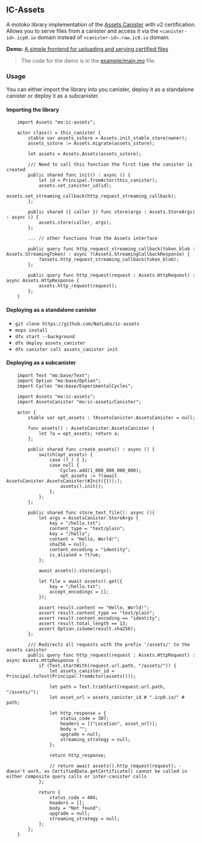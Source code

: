 ## IC-Assets

A motoko library implementation of the [Assets Canister](https://github.com/dfinity/sdk/blob/master/docs/design/asset-canister-interface.md) with v2 certification. Allows you to serve files from a canister and access it via the `<canister-id>.icp0.io` domain instead of `<canister-id>.raw.ic0.io` domain.

**Demo:** [A simple frontend for uploading and serving certified files](https://ehvmc-gqaaa-aaaap-ahkwa-cai.icp0.io/homepage) 
> The code for the demo is in the [example/main.mo](./example/main.mo) file.

### Usage

You can either import the library into you canister, deploy it as a standalone canister or deploy it as a subcanister.

#### Importing the library

```motoko
    import Assets "mo:ic-assets";

    actor class() = this_canister {
        stable var assets_sstore = Assets.init_stable_store(owner);
        assets_sstore := Assets.migrate(assets_sstore);

        let assets = Assets.Assets(assets_sstore);

        /// Need to call this function the first time the canister is created
        public shared func init() : async () {
            let id = Principal.fromActor(this_canister);
            assets.set_canister_id(id);
            assets.set_streaming_callback(http_request_streaming_callback);
        };
        
        public shared ({ caller }) func store(args : Assets.StoreArgs) : async () {
            assets.store(caller, args);
        };

        ... // other functions from the Assets interface

        public query func http_request_streaming_callback(token_blob : Assets.StreamingToken) : async ?(Assets.StreamingCallbackResponse) {
            ?assets.http_request_streaming_callback(token_blob);
        };

        public query func http_request(request : Assets.HttpRequest) : async Assets.HttpResponse {
            assets.http_request(request);
        };
    }
```

#### Deploying as a standalone canister

- `git clone https://github.com/NatLabs/ic-assets`
- `mops install`
- `dfx start --background`
- `dfx deploy assets_canister`
- `dfx canister call assets_canister init`

#### Deploying as a subcanister

```motoko
    import Text "mo:base/Text";
    import Option "mo:base/Option";
    import Cycles "mo:base/ExperimentalCycles";

    import Assets "mo:ic-assets";
    import AssetsCanister "mo:ic-assets/Canister";

    actor {
        stable var opt_assets : ?AssetsCanister.AssetsCanister = null;

        func assets() : AssetsCanister.AssetsCanister {
            let ?a = opt_assets; return a;
        };

        public shared func create_assets() : async () {
            switch(opt_assets) {
                case (?_) { };
                case null {
                    Cycles.add(1_000_000_000_000);
                    opt_assets := ?(await AssetsCanister.AssetsCanister(#Init({})););
                    assets().init();
                };
            };
        };

        public shared func store_text_file(): async (){
            let args = AssetsCanister.StoreArgs {
                key = "/hello.txt";
                content_type = "text/plain";
                key = "/hello";
                content = "Hello, World!";
                sha256 = null;
                content_encoding = "identity";
                is_aliased = ?true;
            };

            await assets().store(args);

            let file = await assets().get({
                key = "/hello.txt";
                accept_encodings = [];
            });
            
            assert result.content == "Hello, World!";
            assert result.content_type == "text/plain";
            assert result.content_encoding == "identity";
            assert result.total_length == 13;
            assert Option.isSome(result.sha256);
        };
        
        /// Redirects all requests with the prefix '/assets/' to the assets canister
        public query func http_request(request : Assets.HttpRequest) : async Assets.HttpResponse {
            if (Text.startWith(request.url.path, "/assets/")) {
                let assets_canister_id = Principal.toText(Principal.fromActor(assets()));

                let path = Text.trimStart(request.url.path, "/assets/");
                let asset_url = assets_canister_id # ".icp0.io/" # path;

                let http_response = {
                    status_code = 307;
                    headers = [("Location", asset_url)];
                    body = "";
                    upgrade = null;
                    streaming_strategy = null;
                };

                return http_response;

                // return await assets().http_request(request); - doesn't work, as CertifiedData.getCertificate() cannot be called in either composite query calls or inter-canister calls
            };

            return {
                status_code = 404;
                headers = [];
                body = "Not found";
                upgrade = null;
                streaming_strategy = null;
            };
        };
    }
```